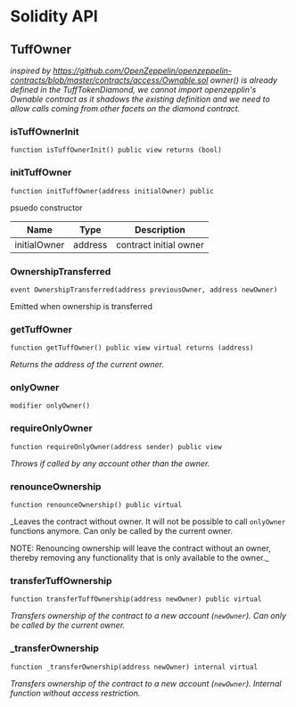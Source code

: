 # Solidity API

## TuffOwner




_inspired by https://github.com/OpenZeppelin/openzeppelin-contracts/blob/master/contracts/access/Ownable.sol
owner() is already defined in the TuffTokenDiamond, we cannot import openzepplin's Ownable contract as it shadows
the existing definition and we need to allow calls coming from other facets on the diamond contract._




### isTuffOwnerInit

```solidity
function isTuffOwnerInit() public view returns (bool)
```







### initTuffOwner

```solidity
function initTuffOwner(address initialOwner) public
```

psuedo constructor


| Name | Type | Description |
| ---- | ---- | ----------- |
| initialOwner | address | contract initial owner |



### OwnershipTransferred

```solidity
event OwnershipTransferred(address previousOwner, address newOwner)
```

Emitted when ownership is transferred





### getTuffOwner

```solidity
function getTuffOwner() public view virtual returns (address)
```



_Returns the address of the current owner._




### onlyOwner

```solidity
modifier onlyOwner()
```







### requireOnlyOwner

```solidity
function requireOnlyOwner(address sender) public view
```



_Throws if called by any account other than the owner._




### renounceOwnership

```solidity
function renounceOwnership() public virtual
```



_Leaves the contract without owner. It will not be possible to call
`onlyOwner` functions anymore. Can only be called by the current owner.

NOTE: Renouncing ownership will leave the contract without an owner,
thereby removing any functionality that is only available to the owner._




### transferTuffOwnership

```solidity
function transferTuffOwnership(address newOwner) public virtual
```



_Transfers ownership of the contract to a new account (`newOwner`).
Can only be called by the current owner._




### _transferOwnership

```solidity
function _transferOwnership(address newOwner) internal virtual
```



_Transfers ownership of the contract to a new account (`newOwner`).
Internal function without access restriction._





